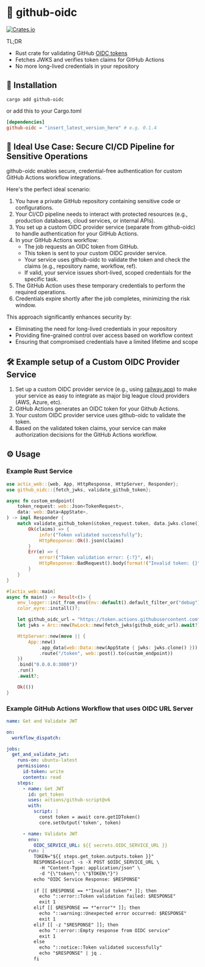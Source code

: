 # 🔐 github-oidc

[![Crates.io](https://img.shields.io/crates/v/github-oidc)](https://crates.io/crates/github-oidc)


TL;DR

- Rust crate for validating GitHub [OIDC tokens](https://docs.github.com/en/actions/deployment/security-hardening-your-deployments/about-security-hardening-with-openid-connect)
- Fetches JWKS and verifies token claims for GitHub Actions
- No more long-lived credentials in your repository

## 🚀 Installation

`cargo add github-oidc`
 
 or add this to your Cargo.toml
 ```toml
 [dependencies]
 github-oidc = "insert_latest_version_here" # e.g. 0.1.4
 ```


## 🎯 Ideal Use Case: Secure CI/CD Pipeline for Sensitive Operations

github-oidc enables secure, credential-free authentication for custom GitHub Actions workflow integrations.

Here's the perfect ideal scenario:
1. You have a private GitHub repository containing sensitive code or configurations.
2. Your CI/CD pipeline needs to interact with protected resources (e.g., production databases, cloud services, or internal APIs).
3. You set up a custom OIDC provider service (separate from github-oidc) to handle authentication for your GitHub Actions.
4. In your GitHub Actions workflow:
   - The job requests an OIDC token from GitHub.
   - This token is sent to your custom OIDC provider service.
   - Your service uses github-oidc to validate the token and check the claims (e.g., repository name, workflow, ref).
   - If valid, your service issues short-lived, scoped credentials for the specific task.
5. The GitHub Action uses these temporary credentials to perform the required operations.
6. Credentials expire shortly after the job completes, minimizing the risk window.

This approach significantly enhances security by:
- Eliminating the need for long-lived credentials in your repository
- Providing fine-grained control over access based on workflow context
- Ensuring that compromised credentials have a limited lifetime and scope

## 🛠️ Example setup of a Custom OIDC Provider Service

1. Set up a custom OIDC provider service (e.g., using [railway.app](https://railway.app)) to make your service as easy to integrate as major big league cloud providers (AWS, Azure, etc).
2. GitHub Actions generates an OIDC token for your Github Actions.
3. Your custom OIDC provider service uses github-oidc to validate the token.
4. Based on the validated token claims, your service can make authorization decisions for the GitHub Actions workflow.


## ⚙️ Usage

### Example Rust Service 
```rust
use actix_web::{web, App, HttpResponse, HttpServer, Responder};
use github_oidc::{fetch_jwks, validate_github_token};

async fn custom_endpoint(
    token_request: web::Json<TokenRequest>,
    data: web::Data<AppState>,
) -> impl Responder {
    match validate_github_token(&token_request.token, data.jwks.clone(), "https://github.com/your-username").await {
        Ok(claims) => {
            info!("Token validated successfully");
            HttpResponse::Ok().json(claims)
        }
        Err(e) => {
            error!("Token validation error: {:?}", e);
            HttpResponse::BadRequest().body(format!("Invalid token: {}", e))
        }
    }
}    

#[actix_web::main]
async fn main() -> Result<()> {
    env_logger::init_from_env(Env::default().default_filter_or("debug"));
    color_eyre::install()?;

    let github_oidc_url = "https://token.actions.githubusercontent.com";
    let jwks = Arc::new(RwLock::new(fetch_jwks(github_oidc_url).await?));

    HttpServer::new(move || {
        App::new()
            .app_data(web::Data::new(AppState { jwks: jwks.clone() }))
            .route("/token", web::post().to(custom_endpoint))
    })
    .bind("0.0.0.0:3000")?
    .run()
    .await?;

    Ok(())
}


```

### Example GitHub Actions Workflow that uses OIDC URL Server
```yaml
name: Get and Validate JWT

on:
  workflow_dispatch:

jobs:
  get_and_validate_jwt:
    runs-on: ubuntu-latest
    permissions:
      id-token: write
      contents: read
    steps:
      - name: Get JWT
        id: get_token
        uses: actions/github-script@v6
        with:
          script: |
            const token = await core.getIDToken()
            core.setOutput('token', token)

      - name: Validate JWT
        env:
          OIDC_SERVICE_URL: ${{ secrets.OIDC_SERVICE_URL }}
        run: |
          TOKEN="${{ steps.get_token.outputs.token }}"
          RESPONSE=$(curl -s -X POST $OIDC_SERVICE_URL \
            -H "Content-Type: application/json" \
            -d "{\"token\": \"$TOKEN\"}")
          echo "OIDC Service Response: $RESPONSE"
          
          if [[ $RESPONSE == *"Invalid token"* ]]; then
            echo "::error::Token validation failed: $RESPONSE"
            exit 1
          elif [[ $RESPONSE == *"error"* ]]; then
            echo "::warning::Unexpected error occurred: $RESPONSE"
            exit 1
          elif [[ -z "$RESPONSE" ]]; then
            echo "::error::Empty response from OIDC service"
            exit 1
          else
            echo "::notice::Token validated successfully"
            echo "$RESPONSE" | jq .
          fi
```
